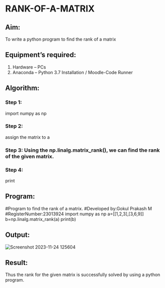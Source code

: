 # RANK-OF-A-MATRIX
## Aim:
To write a python program to find the rank of a matrix
## Equipment’s required:
1. 	Hardware – PCs
2. 	Anaconda – Python 3.7 Installation / Moodle-Code Runner
## Algorithm:
### Step 1: 
import numpy as np
### Step 2: 
assign the matrix to a
### Step 3: Using the np.linalg.matrix_rank(), we can find the rank of the given matrix.
### Step 4: 
print
## Program:
#Program to find the rank of a matrix.
#Developed by:Gokul Prakash M
#RegisterNumber:23013924
import numpy as np
a=[[1,2,3],[3,6,9]]
b=np.linalg.matrix_rank(a)
print(b)
## Output:
![Screenshot 2023-11-24 125604](https://github.com/gokulprakash23013924/RANK-OF-A-MATRIX/assets/150231472/6a9b9fc3-b5b2-47c6-8adc-93bb5df7aaf9)

## Result:
Thus the rank for the given matrix is successfully solved by  using a python program.


